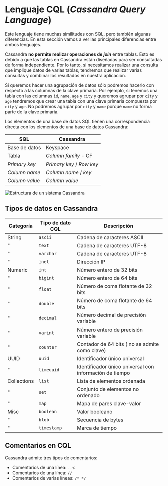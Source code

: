 # Lenguaje CQL (*Cassandra Query Language*)

Este lenguaje tiene muchas similitudes con SQL, pero también algunas diferencias. En esta sección vamos a ver las principales diferencias entre ambos lenguajes.

Cassandra **no permite realizar operaciones de *join*** entre tablas. Esto es debido a que las tablas en Cassandra están diseñadas para ser consultadas de forma independiente. Por lo tanto, si necesitamos realizar una consulta que implique datos de varias tablas, tendremos que realizar varias consultas y combinar los resultados en nuestra aplicación.

Si queremos hacer una agrupación de datos sólo podremos hacerlo con respecto a las columnas de la clave primaria. Por ejemplo, si tenemos una tabla con las columnas `id`, `name`, `age` y `city` y queremos agrupar por `city` y `age` tendremos que crear una tabla con una clave primaria compuesta por `city` y `age`. No podremos agrupar por `city` y `name` porque `name` no forma parte de la clave primaria.

Los elementos de una base de datos SQL tienen una correspondencia directa con los elementos de una base de datos Cassandra:

| SQL | Cassandra |
| --- | --------- |
| Base de datos | Keyspace |
| Tabla | *Column family* - CF |
| *Primary key* | *Primary key* / *Row key* |
| *Column name* | *Column name* / *key* |
| *Column value* | *Column value* |

![Estructura de un sistema Cassandra](Imágenes/Estructura.svg)

## Tipos de datos en Cassandra

| Categoría | Tipo de dato CQL | Descripción |
| --------- | ---------------- | ----------- |
| String | `ascii` | Cadena de caracteres ASCII |
| " | `text` | Cadena de caracteres UTF-8 |
| " | `varchar` | Cadena de caracteres UTF-8 |
| " | `inet` | Dirección IP |
| Numeric | `int` | Número entero de 32 bits |
| " | `bigint` | Número entero de 64 bits |
| " | `float` | Número de coma flotante de 32 bits |
| " | `double` | Número de coma flotante de 64 bits |
| " | `decimal` | Número decimal de precisión variable |
| " | `varint` | Número entero de precisión variable |
| " | `counter` | Contador de 64 bits ( no se admite como clave) |
| UUID | `uuid` | Identificador único universal |
| " | `timeuuid` | Identificador único universal con información de tiempo |
| Collections | `list` | Lista de elementos ordenada |
| " | `set` | Conjunto de elementos no ordenado |
| " | `map` | Mapa de pares clave-valor |
| Misc | `boolean` | Valor booleano |
| " | `blob` | Secuencia de bytes |
| " | `timestamp` | Marca de tiempo |

## Comentarios en CQL

Cassandra admite tres tipos de comentarios:

* Comentarios de una línea: `--`<
* Comentarios de una línea: `//`
* Comentarios de varias líneas: `/* */`
